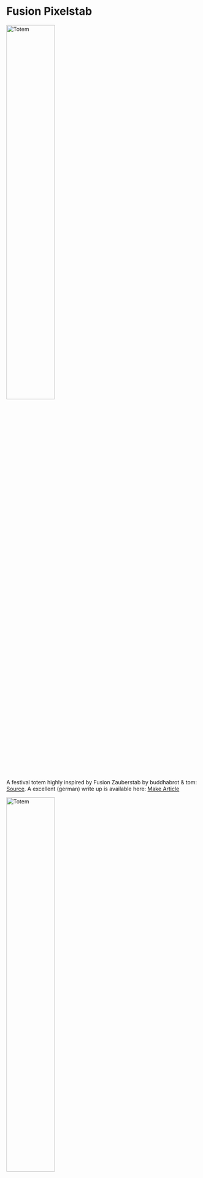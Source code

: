 # Fusion Pixelstab

<img src="media/photo/intro_night.webp" alt="Totem" width="50%"/>

A festival totem highly inspired by Fusion Zauberstab by buddhabrot & tom: [Source](https://git.binary-kitchen.de/buddhabrot/fusion-zauberstab). A excellent (german) write up is available here: [Make Article](https://git.binary-kitchen.de/buddhabrot/fusion-zauberstab/src/branch/master/make_artikel/gesamt.md)

<img src="media/photo/intro_day.webp" alt="Totem" width="50%"/>

## Repository

Containing

* 3D files for 3D printing
* A guide to configure and assembly
* No software as its just WLED config or (in case for the meshtastic addon, respective configuration)

## Features

* 2,40m tall -> easily visibile
* 256 LEDs -> bright
* easy to carry
* huge choice of LED pattern
* no programming or soldering required
* using standard components, no custom PCBs

Here is a short video in action:

[first_night_test.webm](https://github.com/user-attachments/assets/08eeb2bc-af02-406a-8e4e-26b63fb9f7b4)


## Concept

I have also built the totem mentioned above ("Zauberstab"). Its a very high quality totem with a ton of features, extremly nice looking und unique.
 I wanted to build something more accessible, something which needs less soldering (no soldering at all), does not need a laser cutter and in general: its my own design.
 I am using standard parts from shops like AliExpress, standard open source software like WLED and of corse, my 3D printer.
The design supports addon-ons, like a meshtastic node that sends the location of the totem to my peers.

## Bill of material

<img src="media/img/16x16_led_matrix.webp" alt="Totem" width="25%"/>

* A 16x16 RBG LED Matrix. I use a 12V version, but also a 5V should be fine. Data protocoll is supported by WLED
* WLED compatible LED driver: ["WLED PD Energy Meter ESP32 Sounds Reactive Addressable LED Strip Controller"](https://www.athom.tech/blank-1/wled-pd-energy-meter-esp32-sounds-reactive-addressable-led-strip-controller])
    * Microphone built in and supported by WLED
    * Power input: 12V via USB-C power delivery
* Power: Powerbank with USB-C output, in particular one which supports 12V, in particular "Anker Powerbank 20.000mAh" Model A1689
    * fairly cheap
    * delivers 12V via USB-C
    * can be charged through a different port
* Power is routed trough the aluminum rod via 2m USB-C cable. Connected with a magnetic usb-c to usb-c coupler, as the connection is not accessibile and inside the rod.
    * usb-c female to female adapter
    * VAFOTON / Model VAF-H006 magnetic coupler (with power delivery support)
    * generic usb-c cable (with power delivery)
* Aluminum rod, 20mm (outside), 17mm (inside), 2m long from a local hardware store ("Bauhaus")
* Some standard 3mm screws and heatset inserts
    * 2 long 35mm screws
    * some shorter screws from a set of screws
* 3D printed boday

<img src="media/photo/under_water_test.webp" alt="Totem" width="75%"/>
As the diffusor is somewhat water tight, it even works under water. Dont try this at a festival without a backup unit

## Software

[WLED](https://kno.wled.ge). Since 0.15+ its audio reactive. That means, it has built in 2D pattern, built in sound (claps) and music (bpm) aware animations. Needs to be flashed on the ESP via webflasher. After flashing
* configure the microphones GPIOs
<img src="media/img/mic_config.webp" alt="Totem" width="50%"/>
* configure the LED matrix
<img src="media/img/wled_config.webp" alt="Totem" width="50%"/>
* configure a startup pattern of your liking, so you do not need to manually select a pattern after each reboot
* optional: flash WLED with usermodes for the built in current sensor. I did this, measured the current once (it was the same as with the external USB-multimeter) and left it deactive as I do not need online power monitoring
<img src="media/img/INA_config_for_usermod_firmware.webp" alt="Totem" width="25%"/>

Time for a first test

[first_look_50percent.webm](https://github.com/user-attachments/assets/14035ada-8678-426e-b955-b69719d0cac9)


## Electricity

I choose 12V power delivery, because its available in many power banks. A 5V panel needs more amps than most power banks can deliver, but with 12V the current consumption is low enough, so the power banks does not shut down if a bright pattern is shown

## Shape

I rolled the 256 pixel-panel to a tube. Take care to roll in a way the single stripes are not bent. Then I desigend the whole assembly around the circumfence

<img src="media/photo/rolling.webp" alt="Totem" width="75%"/>

## Design

Fusion 360 was used. Its free for makers and its easy enough to handle. I love the slicer integration. You can send a model directly to your prusa slicer, print, optimize and repeat

<img src="media/img/embossing_for_the_win.webp" alt="Totem" width="75%"/>

Play around with the pixel pattern. Squibbly pixels? Brick layer pixels? Just draw one pixel, multiply it by 16x16 on a sketch and emboss it to a cyclinder.

## 3D printing

A lot of experiments have been done
* Differnt pixel shapes
<img src="media/photo/different_pixel_geometry.webp" alt="Totem" width="75%"/>
* Slicing tricks: Enable 10+ perimenters, so the bridging algorithm is tricked into using circular bridges
<img src="media/photo/overhangs.webp" alt="Totem" width="75%"/>
<img src="media/img/slicer_settings_add_perimenters.webp" alt="Totem" width="100%"/>
<img src="media/photo/good_bridges.webp" alt="Totem" width="75%"/>
* Different sleeved as diffusior from different materials
<img src="media/photo/different_shell_options.webp" alt="Totem" width="100%"/>
    * PLA, white: color neutral
    * [first_static_fire.webm](https://github.com/user-attachments/assets/1b86edbb-ebab-416d-8447-a735b7279c38)
    
    * PLA, yellow: nice warm effect and good looking at daylight
    * PVB, smoke grey: "darker" look at day, cool pattern at night. No need to go the extra mile and make it transparent with iso propanol. Negative payoff as diffusion is desired to mask the pixels
    <img src="media/photo/no_need_to_smooth_pvb.webp" alt="Totem" width="100%"/>
* for the pixel pattern zylinder: use a dark color. Using white bleeds too much light to the next pixel

## Assembly

I suggest to begin with the top electronics. Connect the matrix to your ESP. Roll it up. Stick it into the cyliner

<img src="media/photo/assembly_tip.webp" alt="Totem" width="100%"/>

In the beggining its usefull to have a split cylinder as you need to access the inners more often. Later on a full cylinder can be used, but needs to be cut if you ever want to get the panel out again.

<img src="media/img/split_body_for_easy_assembly.webp" alt="Totem" width="50%"/>

For the foot, its quite straight forward

<img src="media/photo/foot_assembly.webp" alt="Totem" width="100%"/>

Note: I am using a magnetic connector and the female-female usb-c connector from the bill of material to have an easily swappable foot. So you can quickly recharge the totem in 10 seconds. Currently one screw holds the foot, this can be improved with a different clamping mechanism.

## Shakedown run

<img src="media/photo/shake_down_test.webp" alt="Totem" width="100%"/>

Try the totem before going to a festival.
Experiences from Zauberstab:
* Microphone's gain needs to be adjusted to exceesive volume
* Hammer it a few times onto concrete to check nothing comes loose
  
[first_stomp.webm](https://github.com/user-attachments/assets/597eaff7-7861-46d7-b57b-04249846276d)

* Let the totem fall straight down on the concrete. It will break the sleve. so print a couple of extras
* Test for rain tightness, I even dipped it into water

[water_test.webm](https://github.com/user-attachments/assets/b024f466-a88c-4878-802c-13ecfd0e517c)


* adjust pixel brightness, at night you do not need full brightness, it also drains your battery quickly


## Addons

### Meshtastic. 
I added a module to send the gps coordinates to other [meshtastic](https://meshtastic.org) devices.
Meshtastic is an open source peer to peer network, that enables text communication off  the grid over several km with minimal current draw. It can also transmit your gps position. Ideal to not get lost to your peers in a remote location.
 This is totally optional. The module is self contained and sits on top. Can be removed without any screws. The display is visibile from the outside so you can also read messages on the pole or see the noticiation light if its time to check the meshtastic app. In theory the aluminium rod could be replaced with something which could hold a very long antenna, to boost the signal further. The 3db antenna should already give you some km of range, which could be not enough for a large camp site

#### Bill of material

* [Mesh Node T114](https://heltec.org/project/mesh-node-t114/) with GPS, see also [Meshtastic](https://meshtastic.org/docs/hardware/devices/heltec-automation/mesh-node/)
* An old smartphone battery
* A +3db external antenna

The addon module can be removed at any time. Currently it does not draw power from the main power bank as at the head of the  pole I have only 12V available (to be exact, the ESP could deliver some few mA at 3.3V at its digital outputs...)

<img src="media/photo/addon_meshtastic_node.webp" alt="Totem" width="100%"/>

